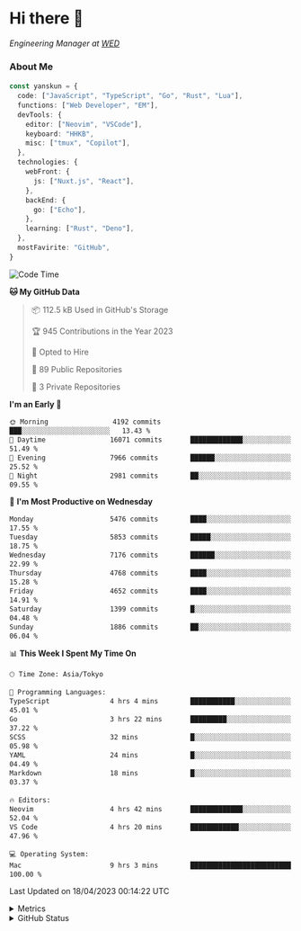 # Hi there&nbsp;:wave:

<!-- ![Alt text](https://spotify-recently-played-readme.vercel.app/api?user=31kynbuubkiu3r4qh4hjuaglhfay) -->

_Engineering Manager at [WED](https://github.com/wedinc)_

### About Me

```ts
const yanskun = {
  code: ["JavaScript", "TypeScript", "Go", "Rust", "Lua"],
  functions: ["Web Developer", "EM"],
  devTools: {
    editor: ["Neovim", "VSCode"],
    keyboard: "HHKB",
    misc: ["tmux", "Copilot"],
  },
  technologies: {
    webFront: {
      js: ["Nuxt.js", "React"],
    },
    backEnd: {
      go: ["Echo"],
    },
    learning: ["Rust", "Deno"],
  },
  mostFavirite: "GitHub",
}
```

<!--START_SECTION:waka-->
![Code Time](http://img.shields.io/badge/Code%20Time-263%20hrs%2019%20mins-blue)

**🐱 My GitHub Data** 

> 📦 112.5 kB Used in GitHub's Storage 
 > 
> 🏆 945 Contributions in the Year 2023
 > 
> 💼 Opted to Hire
 > 
> 📜 89 Public Repositories 
 > 
> 🔑 3 Private Repositories 
 > 
**I'm an Early 🐤** 

```text
🌞 Morning                4192 commits        ███░░░░░░░░░░░░░░░░░░░░░░   13.43 % 
🌆 Daytime                16071 commits       █████████████░░░░░░░░░░░░   51.49 % 
🌃 Evening                7966 commits        ██████░░░░░░░░░░░░░░░░░░░   25.52 % 
🌙 Night                  2981 commits        ██░░░░░░░░░░░░░░░░░░░░░░░   09.55 % 
```
📅 **I'm Most Productive on Wednesday** 

```text
Monday                   5476 commits        ████░░░░░░░░░░░░░░░░░░░░░   17.55 % 
Tuesday                  5853 commits        █████░░░░░░░░░░░░░░░░░░░░   18.75 % 
Wednesday                7176 commits        ██████░░░░░░░░░░░░░░░░░░░   22.99 % 
Thursday                 4768 commits        ████░░░░░░░░░░░░░░░░░░░░░   15.28 % 
Friday                   4652 commits        ████░░░░░░░░░░░░░░░░░░░░░   14.91 % 
Saturday                 1399 commits        █░░░░░░░░░░░░░░░░░░░░░░░░   04.48 % 
Sunday                   1886 commits        ██░░░░░░░░░░░░░░░░░░░░░░░   06.04 % 
```


📊 **This Week I Spent My Time On** 

```text
🕑︎ Time Zone: Asia/Tokyo

💬 Programming Languages: 
TypeScript               4 hrs 4 mins        ███████████░░░░░░░░░░░░░░   45.01 % 
Go                       3 hrs 22 mins       █████████░░░░░░░░░░░░░░░░   37.22 % 
SCSS                     32 mins             █░░░░░░░░░░░░░░░░░░░░░░░░   05.98 % 
YAML                     24 mins             █░░░░░░░░░░░░░░░░░░░░░░░░   04.49 % 
Markdown                 18 mins             █░░░░░░░░░░░░░░░░░░░░░░░░   03.37 % 

🔥 Editors: 
Neovim                   4 hrs 42 mins       █████████████░░░░░░░░░░░░   52.04 % 
VS Code                  4 hrs 20 mins       ████████████░░░░░░░░░░░░░   47.96 % 

💻 Operating System: 
Mac                      9 hrs 3 mins        █████████████████████████   100.00 % 
```


 Last Updated on 18/04/2023 00:14:22 UTC
<!--END_SECTION:waka-->

<details>
  <summary>Metrics</summary>
  <img src="https://github.com/yanskun/yanskun/blob/main/github-metrics.svg" alt="Metrics">
</details>

<details>
  <summary>GitHub Status</summary>
  <picture>
    <source media="(prefers-color-scheme: dark)" srcset="https://raw.githubusercontent.com/yanskun/yanskun/master/profile-summary-card-output/nord_dark/0-profile-details.svg">
   <img src="https://raw.githubusercontent.com/yanskun/yanskun/master/profile-summary-card-output/default/0-profile-details.svg">
  </picture>
  <br>
  <picture>
    <source media="(prefers-color-scheme: dark)" srcset="https://raw.githubusercontent.com/yanskun/yanskun/master/profile-summary-card-output/nord_dark/1-repos-per-language.svg">
   <img src="https://raw.githubusercontent.com/yanskun/yanskun/master/profile-summary-card-output/default/1-repos-per-language.svg">
  </picture>
  <picture>
    <source media="(prefers-color-scheme: dark)" srcset="https://raw.githubusercontent.com/yanskun/yanskun/master/profile-summary-card-output/nord_dark/2-most-commit-language.svg">
   <img src="https://raw.githubusercontent.com/yanskun/yanskun/master/profile-summary-card-output/default/2-most-commit-language.svg">
  </picture>
  <br>
  <picture>
    <source media="(prefers-color-scheme: dark)" srcset="https://raw.githubusercontent.com/yanskun/yanskun/master/profile-summary-card-output/nord_dark/3-stats.svg">
   <img src="https://raw.githubusercontent.com/yanskun/yanskun/master/profile-summary-card-output/default/3-stats.svg">
  </picture>
  <picture>
    <source media="(prefers-color-scheme: dark)" srcset="https://raw.githubusercontent.com/yanskun/yanskun/master/profile-summary-card-output/nord_dark/4-productive-time.svg">
   <img src="https://raw.githubusercontent.com/yanskun/yanskun/master/profile-summary-card-output/default/4-productive-time.svg">
  </picture>
</details>
